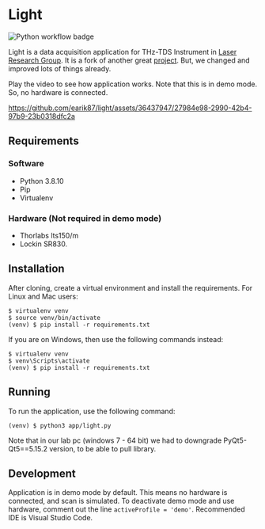 # Light

![Python workflow badge](https://github.com/earik87/light/actions/workflows/python-app.yml/badge.svg?event=push)

Light is a data acquisition application for THz-TDS Instrument in [Laser Research Group](https://users.metu.edu.tr/eokan/index.html). It is a fork of another great [project](https://github.com/cbuhl/THzInstrumentControl). But, we changed and improved lots of things already. 

Play the video to see how application works. Note that this is in demo mode. So, no hardware is connected.

https://github.com/earik87/light/assets/36437947/27984e98-2990-42b4-97b9-23b0318dfc2a


## Requirements

### Software
- Python 3.8.10
- Pip
- Virtualenv

### Hardware (Not required in demo mode)
- Thorlabs lts150/m
- Lockin SR830.


## Installation

After cloning, create a virtual environment and install the requirements. For Linux and Mac users:

    $ virtualenv venv
    $ source venv/bin/activate
    (venv) $ pip install -r requirements.txt

If you are on Windows, then use the following commands instead:

    $ virtualenv venv
    $ venv\Scripts\activate
    (venv) $ pip install -r requirements.txt

## Running

To run the application, use the following command:

    (venv) $ python3 app/light.py

Note that in our lab pc (windows 7 - 64 bit) we had to downgrade PyQt5-Qt5==5.15.2 version, to be able to pull library. 

## Development
Application is in demo mode by default. This means no hardware is connected, and scan is simulated. To deactivate demo mode and use hardware, comment out the line `activeProfile = 'demo'`. 
Recommended IDE is Visual Studio Code. 
